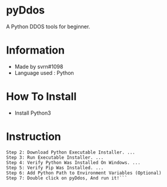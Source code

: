 # pyDdos
A Python DDOS tools for beginner.

# Information
- Made by svrn#1098
- Language used : Python

# How To Install
- Install Python3

# Instruction
```Step 1: Select Version of Python to Install. ...
Step 2: Download Python Executable Installer. ...
Step 3: Run Executable Installer. ...
Step 4: Verify Python Was Installed On Windows. ...
Step 5: Verify Pip Was Installed. ...
Step 6: Add Python Path to Environment Variables (Optional)
Step 7: Double click on pyDdos, And run it!```
